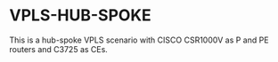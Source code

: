 # VPLS-HUB-SPOKE
This is a hub-spoke VPLS scenario with CISCO CSR1000V as P and PE routers and C3725 as CEs.
